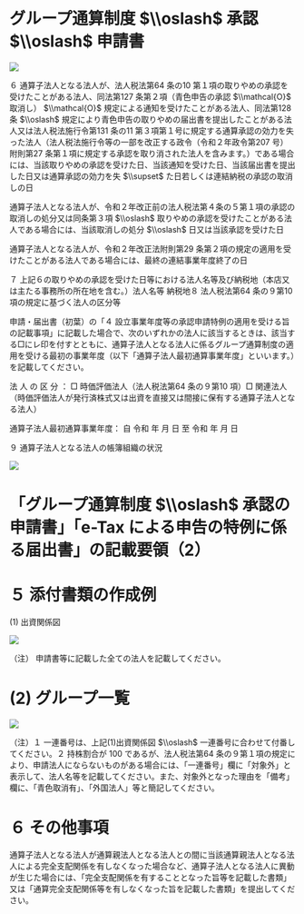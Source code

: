 # グループ通算制度 $\\oslash$ 承認 $\\oslash$ 申請書

![](https://www.nta.go.jp/tmp/b6abcafd-d347-4a64-9fcd-5c3445985230/images/fdbc7e5b514c4fb3f6f1d0fe4ccd4605084b964ab248423c9ab9c22117eac854.jpg)

６ 通算子法人となる法人が、法人税法第64 条の10 第１項の取りやめの承認を受けたことがある法人、同法第127 条第２項（青色申告の承認 $\\mathcal{O}$ 取消し） $\\mathcal{O}$ 規定による通知を受けたことがある法人、同法第128 条 $\\oslash$ 規定により青色申告の取りやめの届出書を提出したことがある法人又は法人税法施行令第131 条の11 第３項第１号に規定する通算承認の効力を失った法人（法人税法施行令等の一部を改正する政令（令和２年政令第207 号）附則第27 条第１項に規定する承認を取り消された法人を含みます。）である場合には、当該取りやめの承認を受けた日、当該通知を受けた日、当該届出書を提出した日又は通算承認の効力を失 $\\supset$ た日若しくは連結納税の承認の取消しの日

通算子法人となる法人が、令和２年改正前の法人税法第４条の５第１項の承認の取消しの処分又は同条第３項 $\\oslash$ 取りやめの承認を受けたことがある法人である場合には、当該取消しの処分 $\\oslash$ 日又は当該承認を受けた日

通算子法人となる法人が、令和２年改正法附則第29 条第２項の規定の適用を受けたことがある法人である場合には、最終の連結事業年度終了の日

７ 上記６の取りやめの承認を受けた日等における法人名等及び納税地（本店又は主たる事務所の所在地を含む。）法人名等 納税地８ 法人税法第64 条の９第10 項の規定に基づく法人の区分等

申請・届出書（初葉）の「４ 設立事業年度等の承認申請特例の適用を受ける旨の記載事項」に記載した場合で、次のいずれかの法人に該当するときは、該当する□にレ印を付すとともに、通算子法人となる法人に係るグループ通算制度の適用を受ける最初の事業年度（以下「通算子法人最初通算事業年度」といいます。）を記載してください。

法 人 の 区 分 ： □ 時価評価法人（法人税法第64 条の９第10 項）□ 関連法人（時価評価法人が発行済株式又は出資を直接又は間接に保有する通算子法人となる法人）

通算子法人最初通算事業年度： 自 令和 年 月 日 至 令和 年 月 日

９ 通算子法人となる法人の帳簿組織の状況

![](https://www.nta.go.jp/tmp/b6abcafd-d347-4a64-9fcd-5c3445985230/images/b9dc5097562d3f258863e2ea155d7d58cdcea4868923ad6179f712d0d4299a0d.jpg)

# 「グループ通算制度 $\\oslash$ 承認の申請書」「e-Tax による申告の特例に係る届出書」の記載要領（2）

# ５ 添付書類の作成例

(1) 出資関係図

![](https://www.nta.go.jp/tmp/b6abcafd-d347-4a64-9fcd-5c3445985230/images/1167bb7bef0f7016a351dfd37fb8082a379b3597e5f244df3124fcc9c69ce604.jpg)

（注） 申請書等に記載した全ての法人を記載してください。

# (2) グループ一覧

![](https://www.nta.go.jp/tmp/b6abcafd-d347-4a64-9fcd-5c3445985230/images/d6fe2077e297792e51e4abcbfc9a89c0c079220f709f03c742bdddb7c2b8aa7e.jpg)

（注）１ 一連番号は、上記(1)出資関係図 $\\oslash$ 一連番号に合わせて付番してください。２ 持株割合が $100%$ であるが、法人税法第64 条の９第１項の規定により、申請法人にならないものがある場合には、「一連番号」欄に「対象外」と表示して、法人名等を記載してください。また、対象外となった理由を「備考」欄に、「青色取消有｣、「外国法人」等と簡記してください。

# ６ その他事項

通算子法人となる法人が通算親法人となる法人との間に当該通算親法人となる法人による完全支配関係を有しなくなった場合など、通算子法人となる法人に異動が生じた場合には、「完全支配関係を有することとなった旨等を記載した書類」又は「通算完全支配関係等を有しなくなった旨を記載した書類」を提出してください。